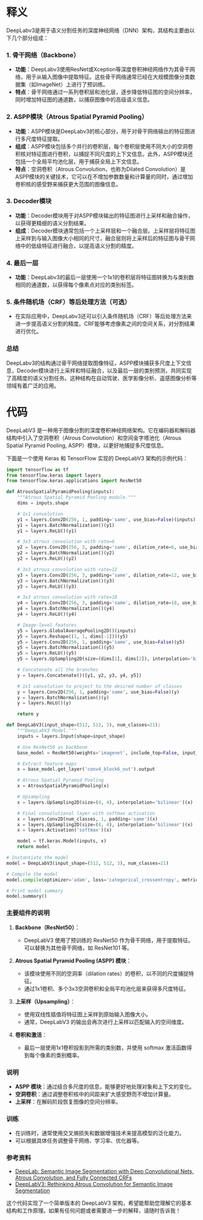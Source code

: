 # 释义
DeepLabv3是用于语义分割任务的深度神经网络（DNN）架构，其结构主要由以下几个部分组成：
### 1. 骨干网络（Backbone）
- **功能**：DeepLabv3使用ResNet或Xception等深度卷积神经网络作为其骨干网络，用于从输入图像中提取特征。这些骨干网络通常已经在大规模图像分类数据集（如ImageNet）上进行了预训练。
- **特点**：骨干网络通过一系列卷积层和池化层，逐步降低特征图的空间分辨率，同时增加特征图的通道数，以捕获图像中的高级语义信息。
### 2. ASPP模块（Atrous Spatial Pyramid Pooling）
- **功能**：ASPP模块是DeepLabv3的核心部分，用于对骨干网络输出的特征图进行多尺度特征提取。
- **组成**：ASPP模块包括多个并行的卷积层，每个卷积层使用不同大小的空洞卷积核对特征图进行卷积，以捕捉不同尺度的上下文信息。此外，ASPP模块还包括一个全局平均池化层，用于捕获全局上下文信息。
- **特点**：空洞卷积（Atrous Convolution，也称为Dilated Convolution）是ASPP模块的关键技术，它可以在不增加参数数量和计算量的同时，通过增加卷积核的感受野来捕获更大范围的图像信息。
### 3. Decoder模块
- **功能**：Decoder模块用于对ASPP模块输出的特征图进行上采样和融合操作，以获得更精细的语义分割结果。
- **组成**：Decoder模块通常包括一个上采样层和一个融合层。上采样层将特征图上采样到与输入图像大小相同的尺寸，融合层则将上采样后的特征图与骨干网络中的低级特征进行融合，以提高语义分割的精度。
### 4. 最后一层
- **功能**：DeepLabv3的最后一层使用一个1x1的卷积层将特征图转换为与类别数相同的通道数，以获得每个像素点对应的类别标签。
### 5. 条件随机场（CRF）等后处理方法（可选）
- 在实际应用中，DeepLabv3还可以引入条件随机场（CRF）等后处理方法来进一步提高语义分割的精度。CRF能够考虑像素之间的空间关系，对分割结果进行优化。
### 总结
DeepLabv3的结构通过骨干网络提取图像特征，ASPP模块捕获多尺度上下文信息，Decoder模块进行上采样和特征融合，以及最后一层的类别预测，共同实现了高精度的语义分割任务。这种结构在自动驾驶、医学影像分析、遥感图像分析等领域有着广泛的应用。
# 代码
DeepLabV3 是一种用于图像分割的深度卷积神经网络架构。它在编码器和解码器结构中引入了空洞卷积（Atrous Convolution）和空间金字塔池化（Atrous Spatial Pyramid Pooling, ASPP）模块，以更好地捕捉多尺度信息。

下面是一个使用 Keras 和 TensorFlow 实现的 DeepLabV3 架构的示例代码：

```python
import tensorflow as tf
from tensorflow.keras import layers
from tensorflow.keras.applications import ResNet50

def AtrousSpatialPyramidPooling(inputs):
    """Atrous Spatial Pyramid Pooling module."""
    dims = inputs.shape

    # 1x1 convolution
    y1 = layers.Conv2D(256, 1, padding='same', use_bias=False)(inputs)
    y1 = layers.BatchNormalization()(y1)
    y1 = layers.ReLU()(y1)

    # 3x3 atrous convolution with rate=6
    y2 = layers.Conv2D(256, 3, padding='same', dilation_rate=6, use_bias=False)(inputs)
    y2 = layers.BatchNormalization()(y2)
    y2 = layers.ReLU()(y2)

    # 3x3 atrous convolution with rate=12
    y3 = layers.Conv2D(256, 3, padding='same', dilation_rate=12, use_bias=False)(inputs)
    y3 = layers.BatchNormalization()(y3)
    y3 = layers.ReLU()(y3)

    # 3x3 atrous convolution with rate=18
    y4 = layers.Conv2D(256, 3, padding='same', dilation_rate=18, use_bias=False)(inputs)
    y4 = layers.BatchNormalization()(y4)
    y4 = layers.ReLU()(y4)

    # Image-level features
    y5 = layers.GlobalAveragePooling2D()(inputs)
    y5 = layers.Reshape((1, 1, dims[-1]))(y5)
    y5 = layers.Conv2D(256, 1, padding='same', use_bias=False)(y5)
    y5 = layers.BatchNormalization()(y5)
    y5 = layers.ReLU()(y5)
    y5 = layers.UpSampling2D(size=(dims[1], dims[2]), interpolation='bilinear')(y5)

    # Concatenate all the branches
    y = layers.Concatenate()([y1, y2, y3, y4, y5])

    # 1x1 convolution to project to the desired number of classes
    y = layers.Conv2D(256, 1, padding='same', use_bias=False)(y)
    y = layers.BatchNormalization()(y)
    y = layers.ReLU()(y)

    return y

def DeepLabV3(input_shape=(512, 512, 3), num_classes=21):
    """DeepLabV3 Model."""
    inputs = layers.Input(shape=input_shape)

    # Use ResNet50 as backbone
    base_model = ResNet50(weights='imagenet', include_top=False, input_tensor=inputs)

    # Extract feature maps
    x = base_model.get_layer('conv4_block6_out').output

    # Atrous Spatial Pyramid Pooling
    x = AtrousSpatialPyramidPooling(x)

    # Upsampling
    x = layers.UpSampling2D(size=(4, 4), interpolation='bilinear')(x)

    # Final convolutional layer with softmax activation
    x = layers.Conv2D(num_classes, 1, padding='same')(x)
    x = layers.UpSampling2D(size=(4, 4), interpolation='bilinear')(x)
    x = layers.Activation('softmax')(x)

    model = tf.keras.Model(inputs, x)
    return model

# Instantiate the model
model = DeepLabV3(input_shape=(512, 512, 3), num_classes=21)

# Compile the model
model.compile(optimizer='adam', loss='categorical_crossentropy', metrics=['accuracy'])

# Print model summary
model.summary()
```

### 主要组件的说明

1. **Backbone（ResNet50）**：
   - DeepLabV3 使用了预训练的 ResNet50 作为骨干网络，用于提取特征。可以替换为其他骨干网络，如 ResNet101 等。

2. **Atrous Spatial Pyramid Pooling (ASPP) 模块**：
   - 该模块使用不同的空洞率（dilation rates）的卷积，以不同的尺度捕捉特征。
   - 通过1x1卷积、多个3x3空洞卷积和全局平均池化层来获得多尺度特征。

3. **上采样（Upsampling）**：
   - 使用双线性插值将特征图上采样到原始输入图像大小。
   - 通常，DeepLabV3 的输出会再次进行上采样以匹配输入的空间维度。

4. **卷积和激活**：
   - 最后一层使用1x1卷积投影到所需的类别数，并使用 softmax 激活函数得到每个像素的类别概率。

### 说明

- **ASPP 模块**：通过结合多尺度的信息，能够更好地处理对象和上下文的变化。
- **空洞卷积**：通过调整卷积核中的间距来扩大感受野而不增加计算量。
- **上采样**：在解码阶段恢复图像的空间分辨率。

### 训练

- 在训练时，通常使用交叉熵损失和数据增强技术来提高模型的泛化能力。
- 可以根据具体任务调整骨干网络、学习率、优化器等。

### 参考资料

- [DeepLab: Semantic Image Segmentation with Deep Convolutional Nets, Atrous Convolution, and Fully Connected CRFs](https://arxiv.org/abs/1606.00915)
- [DeepLabV3: Rethinking Atrous Convolution for Semantic Image Segmentation](https://arxiv.org/abs/1706.05587)

这个代码实现了一个简单版本的 DeepLabV3 架构，希望能帮助您理解它的基本结构和工作原理。如果有任何问题或者需要进一步的解释，请随时告诉我！